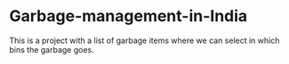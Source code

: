 # Garbage-management-in-India
This is a project with a list of garbage items where we can select in which bins the garbage goes.
